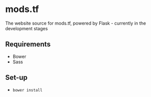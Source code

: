 # mods.tf

The website source for mods.tf, powered by Flask - currently in the development stages

## Requirements

* Bower
* Sass

## Set-up

* ```bower install```